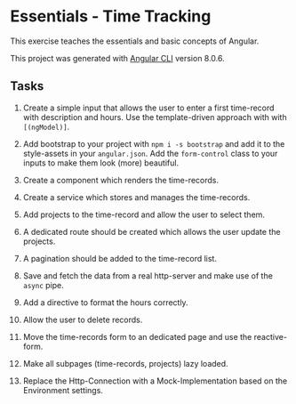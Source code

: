 # Essentials - Time Tracking

This exercise teaches the essentials and basic concepts of Angular. 

This project was generated with [Angular CLI](https://github.com/angular/angular-cli) version 8.0.6.

## Tasks

1. Create a simple input that allows the user to enter a first time-record with description and hours. Use the template-driven approach with with `[(ngModel)]`.

1. Add bootstrap to your project with `npm i -s bootstrap` and add it to the style-assets in your `angular.json`. Add the `form-control` class to your inputs to make them look (more) beautiful.

2. Create a component which renders the time-records.

3. Create a service which stores and manages the time-records. 

4. Add projects to the time-record and allow the user to select them. 

5. A dedicated route should be created which allows the user update the projects. 

6. A pagination should be added to the time-record list. 

7. Save and fetch the data from a real http-server and make use of the `async` pipe. 

8. Add a directive to format the hours correctly. 

9. Allow the user to delete records. 

10. Move the time-records form to an dedicated page and use the reactive-form. 

10. Make all subpages (time-records, projects) lazy loaded. 

11. Replace the Http-Connection with a Mock-Implementation based on the Environment settings. 

